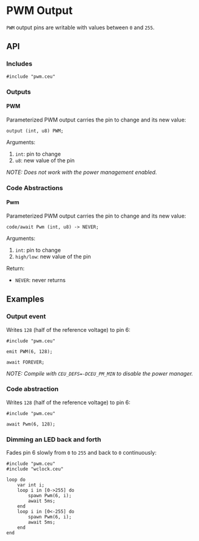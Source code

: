 # PWM Output

`PWM` output pins are writable with values between `0` and `255`.

## API

### Includes

```
#include "pwm.ceu"
```

### Outputs

#### PWM

Parameterized PWM output carries the pin to change and its new value:

```
output (int, u8) PWM;
```

Arguments:

1. `int`: pin to change
2. `u8`:  new value of the pin

*NOTE: Does not work with the power management enabled.*

### Code Abstractions

#### Pwm

Parameterized PWM output carries the pin to change and its new value:

```
code/await Pwm (int, u8) -> NEVER;
```

Arguments:

1. `int`:      pin to change
2. `high/low`: new value of the pin

Return:

- `NEVER`: never returns

## Examples

### Output event

Writes `128` (half of the reference voltage) to pin 6:

```
#include "pwm.ceu"

emit PWM(6, 128);

await FOREVER;
```

*NOTE: Compile with `CEU_DEFS=-DCEU_PM_MIN` to disable the power manager.*

### Code abstraction

Writes `128` (half of the reference voltage) to pin 6:

```
#include "pwm.ceu"

await Pwm(6, 128);
```

### Dimming an LED back and forth

Fades pin 6 slowly from `0` to `255` and back to `0` continuously:

```
#include "pwm.ceu"
#include "wclock.ceu"

loop do
    var int i;
    loop i in [0->255] do
        spawn Pwm(6, i);
        await 5ms;
    end
    loop i in [0<-255] do
        spawn Pwm(6, i);
        await 5ms;
    end
end
```
